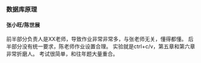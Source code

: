 ### 数据库原理
#### 张小旺/陈世展
前半部分负责人是XX老师，导致作业非常非常多，与张老师无关，懂得都懂。
后半部分没有统一要求，陈老师作业设置合理。
实验就是ctrl+c/v，第五章和第六章非常折磨人。
考试很简单，和往年题大量重合。
